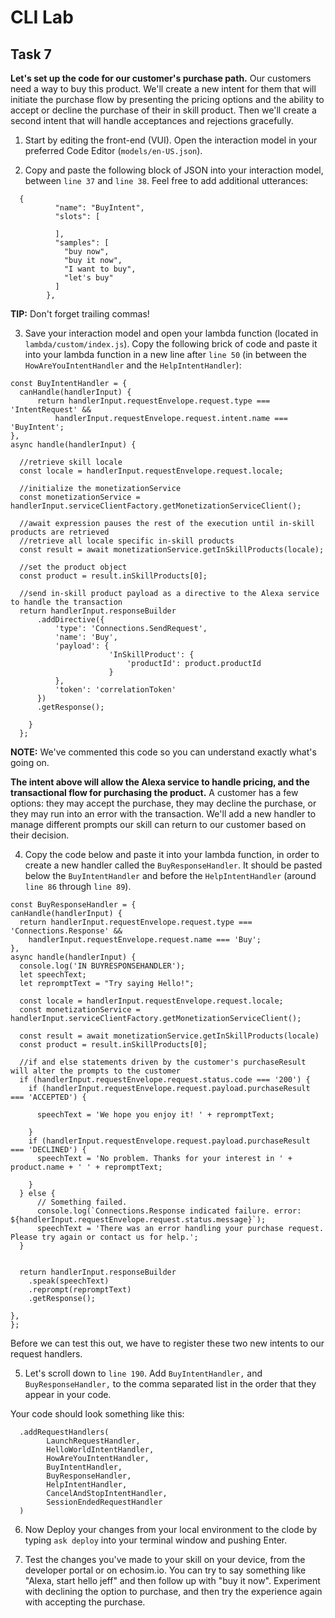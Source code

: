 # CLI Lab
## Task 7

**Let's set up the code for our customer's purchase path.** Our customers need a way to buy this product. We'll create a new intent for them that will initiate the purchase flow by presenting the pricing options and the ability to accept or decline the purchase of their in skill product. Then we'll create a second intent that will handle acceptances and rejections gracefully. 

  1. Start by editing the front-end (VUI). Open the interaction model in your preferred Code Editor (`models/en-US.json`). 
  
  2. Copy and paste the following block of JSON into your interaction model, between `line 37` and `line 38`. Feel free to add additional utterances:

```        
  {
          "name": "BuyIntent",
          "slots": [

          ],
          "samples": [
            "buy now",
            "buy it now",
            "I want to buy",
            "let's buy"
          ]
        },
 ```  
 **TIP:** Don't forget trailing commas!
   
3. Save your interaction model and open your lambda function (located in `lambda/custom/index.js`). Copy the following brick of code and paste it into your lambda function in a new line after `line 50` (in between the `HowAreYouIntentHandler` and the `HelpIntentHandler`):

```
const BuyIntentHandler = {
  canHandle(handlerInput) {
      return handlerInput.requestEnvelope.request.type === 'IntentRequest' &&
          handlerInput.requestEnvelope.request.intent.name === 'BuyIntent';
},
async handle(handlerInput) {

  //retrieve skill locale
  const locale = handlerInput.requestEnvelope.request.locale; 
  
  //initialize the monetizationService
  const monetizationService = handlerInput.serviceClientFactory.getMonetizationServiceClient(); 
  
  //await expression pauses the rest of the execution until in-skill products are retrieved
  //retrieve all locale specific in-skill products
  const result = await monetizationService.getInSkillProducts(locale); 
  
  //set the product object
  const product = result.inSkillProducts[0]; 
  
  //send in-skill product payload as a directive to the Alexa service to handle the transaction
  return handlerInput.responseBuilder
      .addDirective({
          'type': 'Connections.SendRequest',
          'name': 'Buy',
          'payload': {
                      'InSkillProduct': {
                          'productId': product.productId
                      }
          },
          'token': 'correlationToken'
      })
      .getResponse();

    }
  };
 ```     
**NOTE:** We've commented this code so you can understand exactly what's going on. 

**The intent above will allow the Alexa service to handle pricing, and the transactional flow for purchasing the product.** A customer has a few options: they may accept the purchase, they may decline the purchase, or they may run into an error with the transaction. We'll add a new handler to manage different prompts our skill can return to our customer based on their decision.
 
4. Copy the code below and paste it into your lambda function, in order to create a new handler called the `BuyResponseHandler`. It should be pasted below the `BuyIntentHandler` and before the `HelpIntentHandler` (around `line 86` through `line 89`).

  ```
const BuyResponseHandler = {
  canHandle(handlerInput) {
    return handlerInput.requestEnvelope.request.type === 'Connections.Response' &&
      handlerInput.requestEnvelope.request.name === 'Buy';
  },
  async handle(handlerInput) {
    console.log('IN BUYRESPONSEHANDLER');
    let speechText;
    let repromptText = "Try saying Hello!";

    const locale = handlerInput.requestEnvelope.request.locale;
    const monetizationService = handlerInput.serviceClientFactory.getMonetizationServiceClient();

    const result = await monetizationService.getInSkillProducts(locale)
    const product = result.inSkillProducts[0];
    
    //if and else statements driven by the customer's purchaseResult will alter the prompts to the customer
    if (handlerInput.requestEnvelope.request.status.code === '200') {
      if (handlerInput.requestEnvelope.request.payload.purchaseResult === 'ACCEPTED') {

        speechText = 'We hope you enjoy it! ' + repromptText;

      }
      if (handlerInput.requestEnvelope.request.payload.purchaseResult === 'DECLINED') {
        speechText = 'No problem. Thanks for your interest in ' + product.name + ' ' + repromptText;

      }
    } else {
        // Something failed.
        console.log(`Connections.Response indicated failure. error: ${handlerInput.requestEnvelope.request.status.message}`);
        speechText = 'There was an error handling your purchase request. Please try again or contact us for help.';
    }


    return handlerInput.responseBuilder
      .speak(speechText)
      .reprompt(repromptText)
      .getResponse();

  },
};
```

Before we can test this out, we have to register these two new intents to our request handlers.

5. Let's scroll down to `line 190`. Add `BuyIntentHandler,` and `BuyResponseHandler,` to the comma separated list in the order that they appear in your code. 

Your code should look something like this:
```
  .addRequestHandlers(
    	LaunchRequestHandler,
    	HelloWorldIntentHandler,
    	HowAreYouIntentHandler,
    	BuyIntentHandler,
    	BuyResponseHandler,
    	HelpIntentHandler,
    	CancelAndStopIntentHandler,
    	SessionEndedRequestHandler
  )
``` 

6. Now Deploy your changes from your local environment to the clode by typing `ask deploy` into your terminal window and pushing Enter.

7. Test the changes you've made to your skill on your device, from the developer portal or on echosim.io. You can try to say something like "Alexa, start hello jeff" and then follow up with "buy it now". Experiment with declining the option to purchase, and then try the experience again with accepting the purchase.

